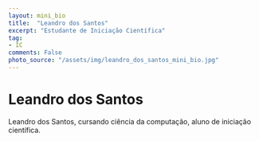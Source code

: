 ```yaml
---
layout: mini_bio
title:  "Leandro dos Santos"
excerpt: "Estudante de Iniciação Científica"
tag:
- IC
comments: False
photo_source: "/assets/img/leandro_dos_santos_mini_bio.jpg"
---
```

# Leandro dos Santos

 Leandro dos Santos, cursando ciência da computação, aluno de iniciação científica.
